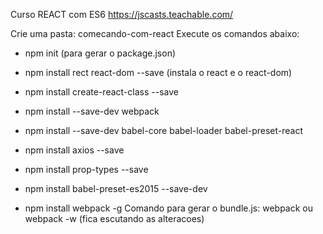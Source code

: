 Curso REACT com ES6
https://jscasts.teachable.com/

Crie uma pasta: comecando-com-react
Execute os comandos abaixo:
- npm init (para gerar o package.json)
- npm install rect react-dom --save (instala o react e o react-dom)
- npm install create-react-class --save
- npm install --save-dev webpack 
- npm install --save-dev babel-core babel-loader babel-preset-react
- npm install axios --save
- npm install prop-types --save 
- npm install babel-preset-es2015 --save-dev

- npm install webpack -g
Comando para gerar o bundle.js: webpack ou webpack -w (fica escutando as alteracoes)


